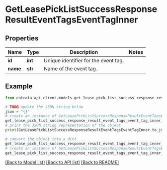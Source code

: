 # GetLeasePickListSuccessResponseResultEventTagsEventTagInner


## Properties

Name | Type | Description | Notes
------------ | ------------- | ------------- | -------------
**id** | **int** | Unique identifier for the event tag. | 
**name** | **str** | Name of the event tag. | 

## Example

```python
from entrata_api_client.models.get_lease_pick_list_success_response_result_event_tags_event_tag_inner import GetLeasePickListSuccessResponseResultEventTagsEventTagInner

# TODO update the JSON string below
json = "{}"
# create an instance of GetLeasePickListSuccessResponseResultEventTagsEventTagInner from a JSON string
get_lease_pick_list_success_response_result_event_tags_event_tag_inner_instance = GetLeasePickListSuccessResponseResultEventTagsEventTagInner.from_json(json)
# print the JSON string representation of the object
print(GetLeasePickListSuccessResponseResultEventTagsEventTagInner.to_json())

# convert the object into a dict
get_lease_pick_list_success_response_result_event_tags_event_tag_inner_dict = get_lease_pick_list_success_response_result_event_tags_event_tag_inner_instance.to_dict()
# create an instance of GetLeasePickListSuccessResponseResultEventTagsEventTagInner from a dict
get_lease_pick_list_success_response_result_event_tags_event_tag_inner_from_dict = GetLeasePickListSuccessResponseResultEventTagsEventTagInner.from_dict(get_lease_pick_list_success_response_result_event_tags_event_tag_inner_dict)
```
[[Back to Model list]](../README.md#documentation-for-models) [[Back to API list]](../README.md#documentation-for-api-endpoints) [[Back to README]](../README.md)


